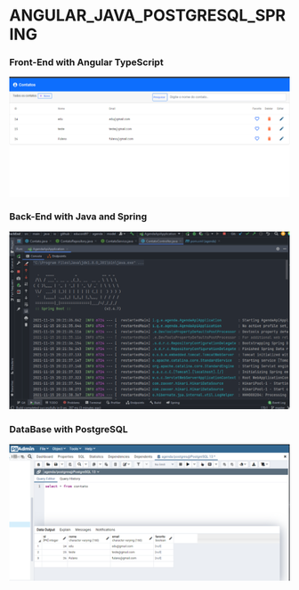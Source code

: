 # ANGULAR_JAVA_POSTGRESQL_SPRING

### Front-End with Angular TypeScript
![readme capa](./agenda_FrontEnd/src/assets/capa.png)

### Back-End with Java and Spring
![readme capa](./agenda_FrontEnd/src/assets/spring_back.png)

### DataBase with PostgreSQL
![readme capa](./agenda_FrontEnd/src/assets/pstg.png)
